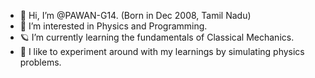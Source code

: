 - 👋 Hi, I’m @PAWAN-G14. (Born in Dec 2008, Tamil Nadu)
- 👀 I’m interested in Physics and Programming.
- 🪐 I’m currently learning the fundamentals of Classical Mechanics.
- 🧪 I like to experiment around with my learnings by simulating physics problems.

<!---
PAWAN-G14/PAWAN-G14 is a ✨ special ✨ repository because its `README.md` (this file) appears on your GitHub profile.
You can click the Preview link to take a look at your changes.
--->
